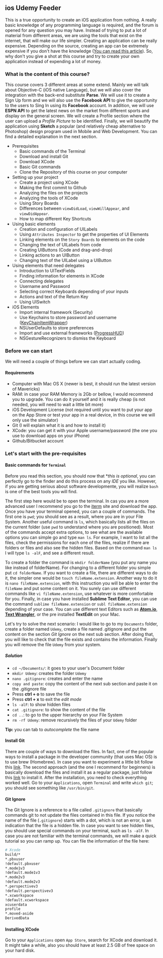 ## ios Udemy Feeder

This is a true opportunity to create an iOS application from nothing. A really basic knowledge of any programming language is required, and the forum is opened for any question you may have. Instead of trying to put a lot of material from different areas, we are using the tools that exist on the internet, that will make our life simpler. Creating an application can be really expensive. Depending on the source, creating an app can be extremely expensive if you don't have the knowledge ([You can read this article](http://thenextweb.com/dd/2013/11/24/much-cost-develop-app-true-expense-starting-scratch/?utm_source=Facebook&utm_medium=share%20button&awesm=tnw.to_qBLM&utm_campaign=social%20media&utm_content=How%20much%20does%20it%20cost%20to%20develop%20an%20app?%20The%20true%20price%20of%20starting%20from%20scratch)). So, why don't you give a shot at this course and try to create your own application instead of expending a lot of money. 

### What is the content of this course?

This course covers 3 different areas at some extend. Mainly we will talk about Objective-C (iOS native Language), but we will also cover the integration with the back-end substitute **Parse**. We will use it to create a Sign Up form and we will also use the **Facebook API** to give the opportunity to the users to Sing In using its **Facebook** account. In addition, we will use **ESPN API** to get the latest news on the market from different sports and display on the general screen. We will create a Profile section where the user can upload a *Profile Picture* to be identified. Finally, we will beautify the application using **Sketch** a popular (and relatively cheap alternative to Photoshop) design program used in Mobile and Web Development. You can find a detailed explanation in the next section.

+ Prerequisites
	+ Basic commands of the Terminal
	+ Download and install Git
	+ Download XCode
	+ Basic Git commands
	+ Clone the Repository of this course on your computer
+ Setting up your project
	+ Create a project using XCode
	+ Making the first commit to Github
	+ Analyzing the files on the projects
	+ Analyzing the tools of XCode
	+ Using Story Boards
	+ Differences between `viewDidLoad`, `viewWillAppear`, and `viewDidAppear`.
	+ How to map different Key Shortcuts
+ Using basic elements
	+ Creation and configuration of UILabels
	+ Using `Attributes Inspector` to get the properties of UI Elements
	+ Linking elements on the `Story Boards` to elements on the code
	+ Changing the text of UILabels from code
	+ Creating UIButtons (Code and drag-and-drop)
	+ Linking actions to an UIButton
	+ Changing text of the UILabel using a UIButton
+ Using elements that need delegates
	+ Introduction to UITextFields
	+ Finding information for elements in XCode
	+ Connecting delegates
	+ Username and Password
	+ Selecting correct Keyboards depending of your inputs
	+ Actions and text of the Return Key
	+ Using UISwitch
+ iOS Elements
	+ Import internal framework (Security)
	+ Use Keychains to store password and username ([KeyChainItemWrapper](http://stackoverflow.com/questions/6972092/ios-how-to-store-username-password-within-an-app))
	+ NSUserDefaults to store preferences
	+ Import and use external frameworks ([ProgressHUD](https://github.com/relatedcode/ProgressHUD))
	+ NSGestureRecognizers to dismiss the Keyboard


### Before we can start

We will need a couple of things before we can start actually coding. 

#### Requirements

- Computer with Mac OS X (newer is best, it should run the latest version of Mavericks)
- RAM: in case your RAM Memory is 2Gb or bellow, I would recommend you to upgrade. You can do it yourself and it is really cheap (is not needed, you will need to wait a little bit more)
- iOS Development License (not required until you want to put your app on the App Store or test your app in a real device, in this course we will only use the simulator)
- Git (I will explain what it is and how to install it)
- XCode: you can get it with your Apple username/password (the one you use to download apps on your iPhone)
- Github/Bitbucket account

### Let's start with the pre-requisites

#### Basic commands for `Terminal`

Before you read this section, you should now that **this is optional*, you can perfectly go to the finder and do this process on any *IDE* you like. However, if you are getting serious about software developmente, you will realize `bash` is one of the best tools you will find.

The first step here would be to open the terminal. In cas you are a more advanced user I recommend you go to the [iterm](http://www.iterm2.com/#downloads) site and download the app. Once you have your terminal opened, you can a couple of commands. The first one is `pwd`; you should see as a result, where you are in your File System. Another useful command is `ls`, which basically lists all the files on the current folder (use `pwd` to understand where you are positioned). Most of the commands accept extra options, to see what are the available options you can simple go and type `man ls`. For example, I want to list all the files, check the permissions for each one of the files, realize if there are folders or files and also see the hidden files. Based on the command `man ls` I will type `ls -alF`, and see a different result. 

To create a folder the command is `mkdir folderName` (you put any name you like instead of folderName). For changing to a different folder you simple put `cd folderName`. If you want to create a file, there are different ways to do it, the simpler one would be `touch fileName.extension`. Another way to do it is `nano fileName.extension`, with this instruction you will be able to enter the `fileName` and put some content on it. You surely can use different commands like `vi fileName.extension`, use whatever is more comfortable for you. Finally, in case you have installed **Sublime Text Editor**, you can use the command `sublime fileName.extension` or `subl fileName.extension` depending of your case. You can use different text Editors such as [**Atom.io**](http://atom.io), [**Text Wrangler**](http://www.barebones.com/products/textwrangler/download.html), or the pre installed **TextEdit** on your Mac.

Let's try to solve the next scenario: I would like to go to my `Documents` folder, create a folder named `Udemy`, create a file named .gitignore and put the content on the section *Git Ignore* on the next sub section. After doing that, you will like to check that the file exists and contains the information. Finally you will remove the file `Udemy` from your system.

##### Solution

+ `cd ~/Documents/`: it goes to your user's Document folder
+ `mkdir Udemy`: creates the folder `Udemy`
+ `nano .gitignore`: creates and enter the name 
+ `copy and paste`: copy the content of the next sub section and paste it on the .gitignore file
+ Press **ctrl + o** to save the file
+ Press **ctrl + x** to exit the *edit mode*
+ `ls -alF`: to show hidden files
+ `cat .gitignore`: to show the content of the file
+ `cd ..`: to go to the upper hierarchy on your File System
+ `rm -rf Udemy`: remove recursively the files of your `Udemy` folder 

**Tip:** you can tab to *autocomplete* the file name

#### Install Git

There are couple of ways to download the files. In fact, one of the popular ways to install a package in the developer community (that uses Mac OS) is to use brew (Homebrew). In case you want to experiment a little bit follow this [link](http://brew.sh/). The second approach (and the one I recommend for beginners) is basically download the files and install it as a regular package, just follow this [link](http://git-scm.com/download/mac) to install it. After the installation, you need to check everything worked well. Go to your `Applications`, open `Terminal` and write `which git`; you should see something like `/usr/bin/git`.

#### Git Ignore

The Git Ignore is a reference to a file called `.gitignore` that basically commands git to not update the files contained in this file. If you notice the name of the file (`.gitignore`) starts with a dot, which is not an error, is an indication that the file is a hidden file. In case you want to see hidden files, you should use special commands on your terminal, such as `ls -alF`. In case you are not familiar with the terminal commands, we will make a quick tutorial so you can ramp up. You can file the information of the file here:

```bash
# Xcode
build/*
*.pbxuser
!default.pbxuser
*.mode1v3
!default.mode1v3
*.mode2v3
!default.mode2v3
*.perspectivev3
!default.perspectivev3
*.xcworkspace
!default.xcworkspace
xcuserdata
profile
*.moved-aside
DerivedData
```
#### Installing XCode

Go to your `Applications` open `App Store`, search for XCode and download it. It might take a while, also you should have at least 2.5 GB of free space on your hard disk.



